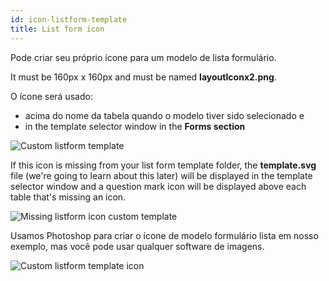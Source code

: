 ```yaml
---
id: icon-listform-template
title: List form icon
---
```


Pode criar seu próprio ícone para um modelo de lista formulário.

It must be 160px x 160px and must be named **layoutIconx2.png**.

O ícone será usado:

* acima do nome da tabela quando o modelo tiver sido selecionado e
* in the template selector window in the **Forms section**

![Custom listform template](assets/en/custom-listform/custom-listform-template.png)

If this icon is missing from your list form template folder, the **template.svg** file (we're going to learn about this later) will be displayed in the template selector window and a question mark icon will be displayed above each table that's missing an icon.

![Missing listform icon custom template](assets/en/custom-listform/missing-listform-icon-custom-template.png)

Usamos Photoshop para criar o ícone de modelo formulário lista em nosso exemplo, mas você pode usar qualquer software de imagens.

![Custom listform template icon](assets/en/custom-listform/custom-list-form-icon.png)
